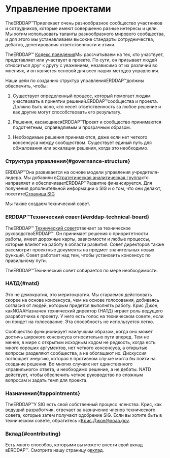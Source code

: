 # Управление проектами

TheERDDAP™Привлекает очень разнообразное сообщество участников и сотрудников, которые имеют совершенно разные интересы и цели. Мы хотим использовать таланты разнообразного мирового сообщества, и для этого мы устанавливаем высокие стандарты сотрудничества, дебатов, делегирования ответственности и этики.

TheERDDAP™ [Кодекс поведения](https://github.com/ERDDAP/erddap/blob/main/CODE_OF_CONDUCT.md)Мы рассчитываем на тех, кто участвует, представляет или участвует в проекте. По сути, он призывает людей относиться друг к другу с уважением, независимо от их различий во мнениях, и он является основой для всех наших методов управления.

Наши цели по созданию структур управленияERDDAP™должны обеспечить, чтобы:

1. Существует определенный процесс, который помогает людям участвовать в принятии решений.ERDDAP™сообщества и проекта. Должно быть ясно, кто несет ответственность за любое решение и как другие могут способствовать его результату.

2. Решения, касающиесяERDDAP™Проект и сообщество принимаются подотчетным, справедливым и прозрачным образом.

3. Необходимые решения принимаются, даже если нет четкого консенсуса между сообществом. Существует единый путь для обжалования или эскалации решения, когда это необходимо.


### Структура управления{#governance-structure} 

ERDDAP™Она развивается на основе модели управления учредителя-лидера. Мы добавили в[Стратегическая аналитическая группа](/StrategicInsightGroup)кто направляет и обеспечиваетERDDAP™Развитие финансируется. Для получения дополнительной информации о SIG и о том, что они делают, посетите[Страница SIG](/StrategicInsightGroup)

Мы также создаем технический совет.


### ERDDAP™Технический совет{#erddap-technical-board} 

TheERDDAP™ [Технический совет](/technical-board)отвечает за техническое руководствоERDDAP™. Он принимает решения о приоритетности работы, имеет дорожные карты, зависимости и любые процессы, которые влияют на работу в области развития. Совет директоров также рассмотрит проектные документы на предмет значительных новых функций. Совет работает над тем, чтобы установить консенсус по правильному пути.

TheERDDAP™Технический совет собирается по мере необходимости.


### НАТД{#natd} 

Это не демократия, это меритократия. Мы стараемся действовать скорее на основе консенсуса, чем на основе голосования, добиваясь согласия от людей, которым придется выполнять работу. Крис Джон, какNOAAНазначен технический директор (НАТД) играет роль ведущего разработчика к проекту. У него есть голос на техническом совете, если он придет на голосование. Эта способность не используется легко.

Сообщество функционирует наилучшим образом, когда оно может достичь широкого консенсуса относительно пути вперед. Тем не менее, в мире с открытым исходным кодом не редкость, когда есть много хороших аргументов, нет четкого консенсуса, а открытые вопросы разделяют сообщества, а не обогащают их. Дискуссия поглощает энергию, которая в противном случае могла бы пойти на создание решения. Во многих случаях нет единственного «правильного» ответа, и необходимо решение, а не дебаты. NATD действует, чтобы обеспечить четкое руководство по сложным вопросам и задать темп для проекта.


### Назначения{#appointments} 

TheERDDAP™У SIG есть свой собственный процесс членства. Крис, как ведущий разработчик, отвечает за назначение членов технического совета, которые затем получают одобрение SIG. Если вы хотите быть в техническом совете, обратитесь к[Крис.Джон@noaa.gov](mailto:chris.john@noaa.gov).


### Вклад{#contributing} 

Есть много способов, которыми вы можете внести свой вклад вERDDAP™. Смотрите нашу страницу о[вклад](/docs/contributing).
